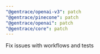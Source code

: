 ```yaml
---
"@gentrace/openai-v3": patch
"@gentrace/pinecone": patch
"@gentrace/openai": patch
"@gentrace/core": patch
---
```


Fix issues with workflows and tests
